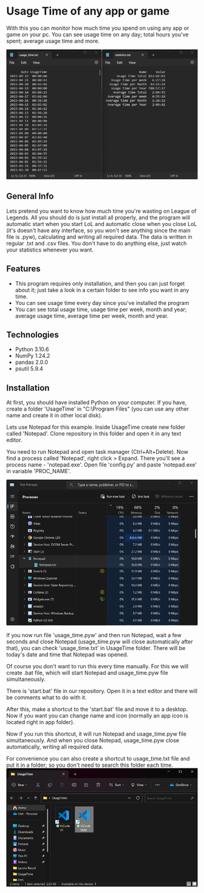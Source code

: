 
# Usage Time of any app or game

With this you can monitor how much time you spend on using any app or game on your pc. You can see usage time on any day; total hours you've spent; average usage time and more.

![Screenshot](screenshot1.png)
## General Info

Lets pretend you want to know how much time you're wasting on League of Legends. All you should do is just install all properly, and the program will automatic start when you start LoL and automatic close when you close LoL (it's doesn't have any interface, so you won't see anything since the main file is .pyw), calculating and writing all required data. The data is written in regular .txt and .csv files. You don't have to do anything else, just watch your statistics whenever you want.
## Features

- This program requires only installation, and then you can just forget about it; just take a look in a certain folder to see info you want in any time.
- You can see usage time every day since you've installed the program
- You can see total usage time, usage time per week, month and year; average usage time, average time per week, month and year.
## Technologies

- Python 3.10.6
- NumPy 1.24.2
- pandas 2.0.0
- psutil 5.9.4
## Installation

At first, you should have installed Python on your computer. If you have, create a folder 'UsageTime' in "C:\Program Files" (you can use any other name and create it in other local disk).

Lets use Notepad for this example. Inside UsageTime create new folder called 'Notepad'. Clone repository in this folder and open it in any text editor.

You need to run Notepad and open task manager (Ctrl+Alt+Delete). Now find a process called 'Notepad', right click > Expand. There you'll see a process name - 'notepad.exe'. Open file 'config.py' and paste 'notepad.exe' in variable 'PROC_NAME'.

![Screenshot](screenshot2.png)

If you now run file 'usage_time.pyw' and then run Notepad, wait a few seconds and close Notepad (usage_time.pyw will close automatically after that), you can check 'usage_time.txt' in UsageTime folder. There will be today's date and time that Notepad was opened.

Of course you don't want to run this every time manually. For this we will create .bat file, which will start Notepad and usage_time.pyw file simultaneously.

There is 'start.bat' file in our repository. Open it in a text editor and there will be comments what to do with it.

After this, make a shortcut to the 'start.bat' file and move it to a desktop. Now if you want you can change name and icon (normally an app icon is located right in app folder).

Now if you run this shortcut, it will run Notepad and usage_time.pyw file simultaneously. And when you close Notepad, usage_time.pyw close automatically, writing all required data.

For convenience you can also create a shortcut to usage_time.txt file and put it in a folder; so you don't need to search this folder each time.
![Screenshot](screenshot3.png)